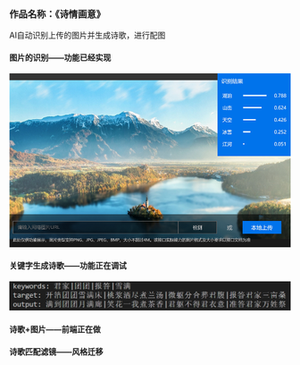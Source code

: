 ### 作品名称：《诗情画意》

AI自动识别上传的图片并生成诗歌，进行配图

#### 图片的识别——功能已经实现

![](./诗歌的识别.png)

#### 关键字生成诗歌——功能正在调试

![image-20210204204603197](./诗歌生成图例.png)

#### 诗歌+图片——前端正在做

#### 诗歌匹配滤镜——风格迁移